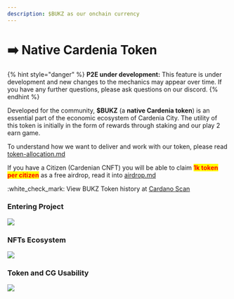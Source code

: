 ```yaml
---
description: $BUKZ as our onchain currency
---
```


# ➡️ Native Cardenia Token

{% hint style="danger" %}
**P2E under development:** This feature is under development and new changes to the mechanics may appear over time. If you have any further questions, please ask questions on our discord.
{% endhint %}

Developed for the community, **$BUKZ** (a **native Cardenia token**) is an essential part of the economic ecosystem of Cardenia City. The utility of this token is initially in the form of rewards through staking and our play 2 earn game.

To understand how we want to deliver and work with our token, please read [token-allocation.md](token-allocation.md "mention")

If you have a Citizen (Cardenian CNFT) you will be able to claim <mark style="color:red;">**1k token per citizen**</mark> as a free airdrop, read it into [airdrop.md](airdrop.md "mention")

:white\_check\_mark: View BUKZ Token history at [Cardano Scan](https://cardanoscan.io/token/4c5d6baa4e94b86ccfba57848f3ed157350e27ec4b2a2e165a7cdc1442554b5a)

### Entering Project

![](../../.gitbook/assets/basic.png)

### NFTs Ecosystem

![](<../../.gitbook/assets/nft usability.png>)

### Token and CG Usability

![](<../../.gitbook/assets/token usability.png>)
